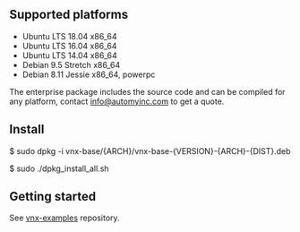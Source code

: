 
## Supported platforms

- Ubuntu LTS 18.04 x86_64
- Ubuntu LTS 16.04 x86_64
- Ubuntu LTS 14.04 x86_64
- Debian 9.5 Stretch x86_64
- Debian 8.11 Jessie x86_64, powerpc

The enterprise package includes the source code and can be compiled for any platform, contact info@automyinc.com to get a quote.

## Install

$ sudo dpkg -i vnx-base/{ARCH}/vnx-base-{VERSION}-{ARCH}-{DIST}.deb

$ sudo ./dpkg_install_all.sh

## Getting started

See [vnx-examples](https://github.com/automyinc/vnx-examples) repository.
